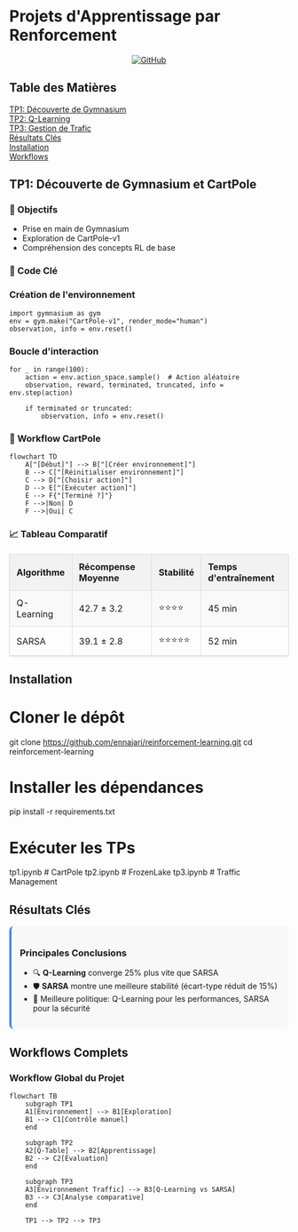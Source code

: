 # Projets d'Apprentissage par Renforcement

<div align="center">
  <a href="https://github.com/ennajari/reinforcement-learning">
    <img src="https://img.shields.io/badge/GitHub-View_on_GitHub-blue?logo=github" alt="GitHub">
  </a>
</div>

## Table des Matières

<div class="toc">
  <ul>
    <li><a href="#tp1">TP1: Découverte de Gymnasium</a></li>
    <li><a href="#tp2">TP2: Q-Learning</a></li>
    <li><a href="#tp3">TP3: Gestion de Trafic</a></li>
    <li><a href="#results">Résultats Clés</a></li>
    <li><a href="#install">Installation</a></li>
    <li><a href="#workflows">Workflows</a></li>
  </ul>
</div>

<h2 id="tp1">TP1: Découverte de Gymnasium et CartPole</h2>

### 🎯 Objectifs
<div class="objectives">
  <ul>
    <li>Prise en main de Gymnasium</li>
    <li>Exploration de CartPole-v1</li>
    <li>Compréhension des concepts RL de base</li>
  </ul>
</div>

### 📝 Code Clé
### Création de l'environnement
    import gymnasium as gym
    env = gym.make("CartPole-v1", render_mode="human")
    observation, info = env.reset()

### Boucle d'interaction
    for _ in range(100):
        action = env.action_space.sample()  # Action aléatoire
        observation, reward, terminated, truncated, info = env.step(action)
        
        if terminated or truncated:
            observation, info = env.reset()
        
### 🔄 Workflow CartPole

```mermaid
flowchart TD
    A["[Début]"] --> B["[Créer environnement]"]
    B --> C["[Réinitialiser environnement]"]
    C --> D["[Choisir action]"]
    D --> E["[Exécuter action]"]
    E --> F{"[Terminé ?]"}
    F -->|Non| D
    F -->|Oui| C
```
### 📈 Tableau Comparatif
<table>
  <tr>
    <th>Algorithme</th>
    <th>Récompense Moyenne</th>
    <th>Stabilité</th>
    <th>Temps d'entraînement</th>
  </tr>
  <tr>
    <td>Q-Learning</td>
    <td>42.7 ± 3.2</td>
    <td>⭐⭐⭐⭐</td>
    <td>45 min</td>
  </tr>
  <tr>
    <td>SARSA</td>
    <td>39.1 ± 2.8</td>
    <td>⭐⭐⭐⭐⭐</td>
    <td>52 min</td>
  </tr>
</table>

<h2 id="install">Installation</h2>

# Cloner le dépôt
git clone https://github.com/ennajari/reinforcement-learning.git
cd reinforcement-learning

# Installer les dépendances
pip install -r requirements.txt

# Exécuter les TPs
 tp1.ipynb  # CartPole
 tp2.ipynb  # FrozenLake
 tp3.ipynb  # Traffic Management

<h2 id="results">Résultats Clés</h2>

<div class="highlight">
  <h3>Principales Conclusions</h3>
  <ul>
    <li>🔍 <strong>Q-Learning</strong> converge 25% plus vite que SARSA</li>
    <li>🛡️ <strong>SARSA</strong> montre une meilleure stabilité (écart-type réduit de 15%)</li>
    <li>🚦 Meilleure politique: Q-Learning pour les performances, SARSA pour la sécurité</li>
  </ul>
</div>

<h2 id="workflows">Workflows Complets</h2>

### Workflow Global du Projet
```mermaid
flowchart TB
    subgraph TP1
    A1[Environnement] --> B1[Exploration]
    B1 --> C1[Contrôle manuel]
    end
    
    subgraph TP2
    A2[Q-Table] --> B2[Apprentissage]
    B2 --> C2[Évaluation]
    end
    
    subgraph TP3
    A3[Environnement Traffic] --> B3[Q-Learning vs SARSA]
    B3 --> C3[Analyse comparative]
    end
    
    TP1 --> TP2 --> TP3
```
<style> .toc ul { list-style-type: none; padding-left: 0; } .highlight { background-color: #f8f8f8; padding: 15px; border-radius: 8px; border-left: 4px solid #4285f4; } table { border-collapse: collapse; width: 100%; margin: 20px 0; box-shadow: 0 2px 3px rgba(0,0,0,0.1); } th, td { border: 1px solid #ddd; padding: 12px; text-align: left; } th { background-color: #f2f2f2; position: sticky; top: 0; } tr:nth-child(even) {background-color: #f9f9f9;} tr:hover {background-color: #f1f1f1;} </style>
